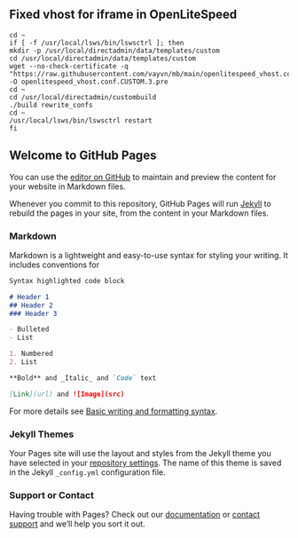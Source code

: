 ## Fixed vhost for iframe in OpenLiteSpeed
```
cd ~
if [ -f /usr/local/lsws/bin/lswsctrl ]; then
mkdir -p /usr/local/directadmin/data/templates/custom
cd /usr/local/directadmin/data/templates/custom
wget --no-check-certificate -q "https://raw.githubusercontent.com/vayvn/mb/main/openlitespeed_vhost.conf.CUSTOM.3.txt" -O openlitespeed_vhost.conf.CUSTOM.3.pre
cd ~
cd /usr/local/directadmin/custombuild
./build rewrite_confs
cd ~
/usr/local/lsws/bin/lswsctrl restart
fi
```


## Welcome to GitHub Pages

You can use the [editor on GitHub](https://github.com/vnloan/vcb/edit/main/README.md) to maintain and preview the content for your website in Markdown files.

Whenever you commit to this repository, GitHub Pages will run [Jekyll](https://jekyllrb.com/) to rebuild the pages in your site, from the content in your Markdown files.

### Markdown

Markdown is a lightweight and easy-to-use syntax for styling your writing. It includes conventions for

```markdown
Syntax highlighted code block

# Header 1
## Header 2
### Header 3

- Bulleted
- List

1. Numbered
2. List

**Bold** and _Italic_ and `Code` text

[Link](url) and ![Image](src)
```

For more details see [Basic writing and formatting syntax](https://docs.github.com/en/github/writing-on-github/getting-started-with-writing-and-formatting-on-github/basic-writing-and-formatting-syntax).

### Jekyll Themes

Your Pages site will use the layout and styles from the Jekyll theme you have selected in your [repository settings](https://github.com/vnloan/vcb/settings/pages). The name of this theme is saved in the Jekyll `_config.yml` configuration file.

### Support or Contact

Having trouble with Pages? Check out our [documentation](https://docs.github.com/categories/github-pages-basics/) or [contact support](https://support.github.com/contact) and we’ll help you sort it out.
